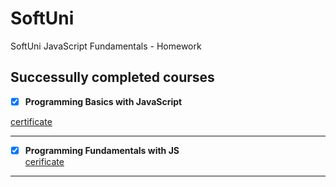 # SoftUni
SoftUni JavaScript Fundamentals - Homework

## Successully completed courses
- [x] **Programming Basics with JavaScript**

[certificate](https://softuni.bg/certificates/certificates/converttoimage/102082?code=43652c6a)
***
- [x] **Programming Fundamentals with JS**    
[cerificate](https://softuni.bg/certificates/certificates/converttoimage/111176?code=91a71dde)
***
